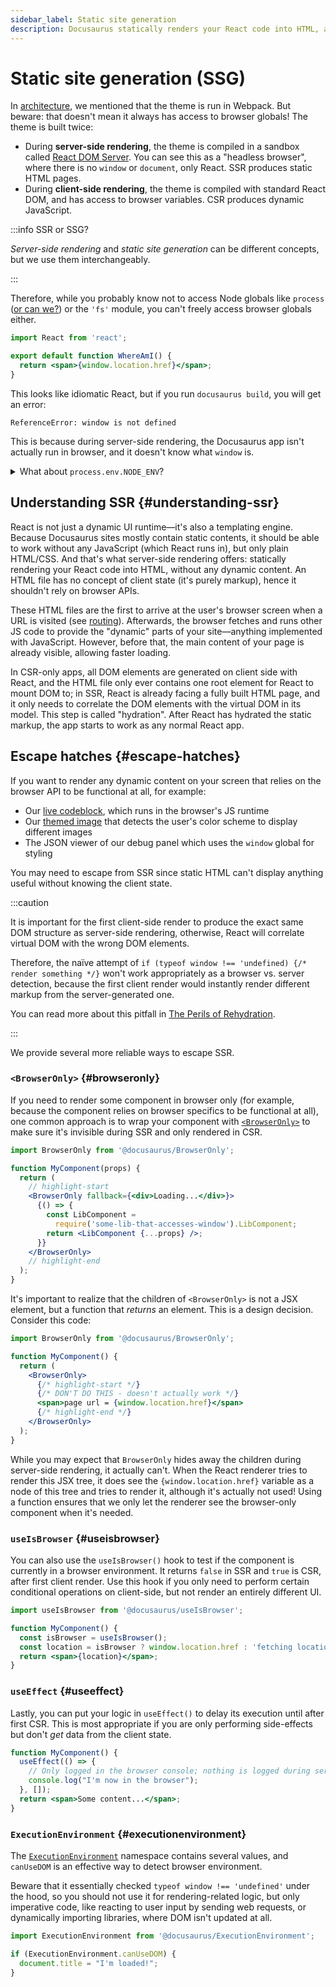 ```yaml
---
sidebar_label: Static site generation
description: Docusaurus statically renders your React code into HTML, allowing faster load speed and better SEO.
---
```


# Static site generation (SSG)

In [architecture](architecture.md), we mentioned that the theme is run in Webpack. But beware: that doesn't mean it always has access to browser globals! The theme is built twice:

- During **server-side rendering**, the theme is compiled in a sandbox called [React DOM Server](https://reactjs.org/docs/react-dom-server.html). You can see this as a "headless browser", where there is no `window` or `document`, only React. SSR produces static HTML pages.
- During **client-side rendering**, the theme is compiled with standard React DOM, and has access to browser variables. CSR produces dynamic JavaScript.

:::info SSR or SSG?

_Server-side rendering_ and _static site generation_ can be different concepts, but we use them interchangeably.

:::

Therefore, while you probably know not to access Node globals like `process` ([or can we?](#node-env)) or the `'fs'` module, you can't freely access browser globals either.

```jsx
import React from 'react';

export default function WhereAmI() {
  return <span>{window.location.href}</span>;
}
```

This looks like idiomatic React, but if you run `docusaurus build`, you will get an error:

```
ReferenceError: window is not defined
```

This is because during server-side rendering, the Docusaurus app isn't actually run in browser, and it doesn't know what `window` is.

<details id="node-env">

<summary>What about <code>process.env.NODE_ENV</code>?</summary>

One exception to the "no Node globals" rule is `process.env.NODE_ENV`. In fact, you can use it in React, because Webpack injects this variable as a global:

```jsx
import React from 'react';

export default function expensiveComp() {
  if (process.env.NODE_ENV === 'development') {
    return <>This component is not shown in development</>;
  }
  const res = someExpensiveOperationThatLastsALongTime();
  return <>{res}</>;
}
```

During Webpack build, the `process.env.NODE_ENV` will be replaced with the value, either `'development'` or `'production'`. You will then get different build results after dead code elimination:

import Tabs from '@theme/Tabs'; import TabItem from '@theme/TabItem';

<Tabs>
<TabItem value="Development">

```diff
import React from 'react';

export default function expensiveComp() {
  // highlight-next-line
  if ('development' === 'development') {
+   return <>This component is not shown in development</>;
  }
- const res = someExpensiveOperationThatLastsALongTime();
- return <>{res}</>;
}
```

</TabItem>
<TabItem value="Production">

```diff
import React from 'react';

export default function expensiveComp() {
  // highlight-next-line
- if ('production' === 'development') {
-   return <>This component is not shown in development</>;
- }
+ const res = someExpensiveOperationThatLastsALongTime();
+ return <>{res}</>;
}
```

</TabItem>
</Tabs>
</details>

## Understanding SSR {#understanding-ssr}

React is not just a dynamic UI runtime—it's also a templating engine. Because Docusaurus sites mostly contain static contents, it should be able to work without any JavaScript (which React runs in), but only plain HTML/CSS. And that's what server-side rendering offers: statically rendering your React code into HTML, without any dynamic content. An HTML file has no concept of client state (it's purely markup), hence it shouldn't rely on browser APIs.

These HTML files are the first to arrive at the user's browser screen when a URL is visited (see [routing](routing.md)). Afterwards, the browser fetches and runs other JS code to provide the "dynamic" parts of your site—anything implemented with JavaScript. However, before that, the main content of your page is already visible, allowing faster loading.

In CSR-only apps, all DOM elements are generated on client side with React, and the HTML file only ever contains one root element for React to mount DOM to; in SSR, React is already facing a fully built HTML page, and it only needs to correlate the DOM elements with the virtual DOM in its model. This step is called "hydration". After React has hydrated the static markup, the app starts to work as any normal React app.

## Escape hatches {#escape-hatches}

If you want to render any dynamic content on your screen that relies on the browser API to be functional at all, for example:

- Our [live codeblock](../guides/markdown-features/markdown-features-code-blocks.mdx#interactive-code-editor), which runs in the browser's JS runtime
- Our [themed image](../guides/markdown-features/markdown-features-assets.mdx#themed-images) that detects the user's color scheme to display different images
- The JSON viewer of our debug panel which uses the `window` global for styling

You may need to escape from SSR since static HTML can't display anything useful without knowing the client state.

:::caution

It is important for the first client-side render to produce the exact same DOM structure as server-side rendering, otherwise, React will correlate virtual DOM with the wrong DOM elements.

Therefore, the naïve attempt of `if (typeof window !== 'undefined) {/* render something */}` won't work appropriately as a browser vs. server detection, because the first client render would instantly render different markup from the server-generated one.

You can read more about this pitfall in [The Perils of Rehydration](https://www.joshwcomeau.com/react/the-perils-of-rehydration/).

:::

We provide several more reliable ways to escape SSR.

### `<BrowserOnly>` {#browseronly}

If you need to render some component in browser only (for example, because the component relies on browser specifics to be functional at all), one common approach is to wrap your component with [`<BrowserOnly>`](../docusaurus-core.md#browseronly) to make sure it's invisible during SSR and only rendered in CSR.

```jsx
import BrowserOnly from '@docusaurus/BrowserOnly';

function MyComponent(props) {
  return (
    // highlight-start
    <BrowserOnly fallback={<div>Loading...</div>}>
      {() => {
        const LibComponent =
          require('some-lib-that-accesses-window').LibComponent;
        return <LibComponent {...props} />;
      }}
    </BrowserOnly>
    // highlight-end
  );
}
```

It's important to realize that the children of `<BrowserOnly>` is not a JSX element, but a function that _returns_ an element. This is a design decision. Consider this code:

```jsx
import BrowserOnly from '@docusaurus/BrowserOnly';

function MyComponent() {
  return (
    <BrowserOnly>
      {/* highlight-start */}
      {/* DON'T DO THIS - doesn't actually work */}
      <span>page url = {window.location.href}</span>
      {/* highlight-end */}
    </BrowserOnly>
  );
}
```

While you may expect that `BrowserOnly` hides away the children during server-side rendering, it actually can't. When the React renderer tries to render this JSX tree, it does see the `{window.location.href}` variable as a node of this tree and tries to render it, although it's actually not used! Using a function ensures that we only let the renderer see the browser-only component when it's needed.

### `useIsBrowser` {#useisbrowser}

You can also use the `useIsBrowser()` hook to test if the component is currently in a browser environment. It returns `false` in SSR and `true` is CSR, after first client render. Use this hook if you only need to perform certain conditional operations on client-side, but not render an entirely different UI.

```jsx
import useIsBrowser from '@docusaurus/useIsBrowser';

function MyComponent() {
  const isBrowser = useIsBrowser();
  const location = isBrowser ? window.location.href : 'fetching location...';
  return <span>{location}</span>;
}
```

### `useEffect` {#useeffect}

Lastly, you can put your logic in `useEffect()` to delay its execution until after first CSR. This is most appropriate if you are only performing side-effects but don't _get_ data from the client state.

```jsx
function MyComponent() {
  useEffect(() => {
    // Only logged in the browser console; nothing is logged during server-side rendering
    console.log("I'm now in the browser");
  }, []);
  return <span>Some content...</span>;
}
```

### `ExecutionEnvironment` {#executionenvironment}

The [`ExecutionEnvironment`](../docusaurus-core.md#executionenvironment) namespace contains several values, and `canUseDOM` is an effective way to detect browser environment.

Beware that it essentially checked `typeof window !== 'undefined'` under the hood, so you should not use it for rendering-related logic, but only imperative code, like reacting to user input by sending web requests, or dynamically importing libraries, where DOM isn't updated at all.

```js title="a-client-module.js"
import ExecutionEnvironment from '@docusaurus/ExecutionEnvironment';

if (ExecutionEnvironment.canUseDOM) {
  document.title = "I'm loaded!";
}
```
